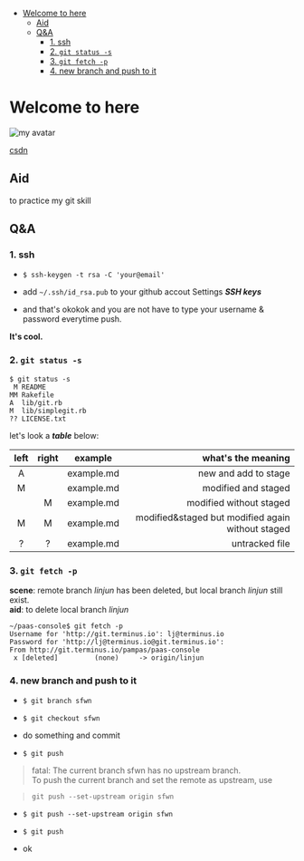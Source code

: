 
* [Welcome to here](#welcome-to-here)
	* [Aid](#aid)
	* [Q&A](#qa)
		* [1. ssh](#1-ssh)
		* [2. ```git status -s```](#2-git-status--s)
		* [3. ```git fetch -p```](#3-git-fetch--p)
		* [4. new branch and push to it](#4-new-branch-and-push-to-it)

# Welcome to here  

![my avatar][avatar: url]  

[csdn](http://blog.csdn.net/shifangwannian)

## Aid  

to practice my git skill  

## Q&A  

### 1. ssh  

- ```$ ssh-keygen -t rsa -C 'your@email'```  

- add ```~/.ssh/id_rsa.pub``` to your github accout Settings ___SSH keys___  

- and that's okokok and you are not have to type your username & password everytime push.  

**It's cool.**  

### 2. ```git status -s```  

~~~
$ git status -s
 M README
MM Rakefile
A  lib/git.rb
M  lib/simplegit.rb
?? LICENSE.txt
~~~  

let's look a ***table*** below:  

|left|right|example|what's the meaning|  
|:--:|:--:|:--:|--:|
|A||example.md|new and add to stage|  
|M||example.md|modified and staged|  
||M|example.md|modified without staged|  
|M|M|example.md|modified&staged but modified again without staged|  
|?|?|example.md|untracked file|  

### 3. ```git fetch -p```  

**scene**: remote branch _linjun_ has been deleted, but local branch _linjun_ still exist.  
**aid**: to delete local branch _linjun_

```
~/paas-console$ git fetch -p
Username for 'http://git.terminus.io': lj@terminus.io
Password for 'http://lj@terminus.io@git.terminus.io':
From http://git.terminus.io/pampas/paas-console
 x [deleted]         (none)     -> origin/linjun
```

### 4. new branch and push to it  

- ```$ git branch sfwn```  

- ```$ git checkout sfwn```  

- do something and commit  

- ```$ git push```  

> fatal: The current branch sfwn has no upstream branch.  
> To push the current branch and set the remote as upstream, use

>    ```git push --set-upstream origin sfwn```  

- ```$ git push --set-upstream origin sfwn```  

- ```$ git push```  

- ok












[avatar: url]: https://avatars3.githubusercontent.com/u/13919034?v=3&s=96